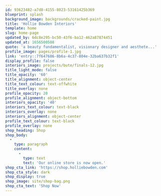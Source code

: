 ```yaml
---
id: 93623482-a7d8-4155-8023-53161425b369
blueprint: splash
background_image: backgrounds/cracked-paint.jpg
title: 'Hollie Bowden Interiors'
template: home
slug: home-page
updated_by: 6dc8e295-bc50-43f6-ba12-462a87874451
updated_at: 1656500588
quote: 'a beauty fundamentalist, visionary designer and aesthete...'
profile_image: pages/profile-1.jpg
link: 'entry::7f647686-8b6a-4c37-804e-32ba637b32f1'
display_profile: false
interiors_image: projects/bute/finals-12.jpg
title_light_mode: false
title_opacity: '60'
title_alignment: object-center
title_text_colour: text-offwhite
title_overlay: none
profile_opacity: 20
profile_alignment: object-bottom
interiors_opacity: '40'
interiors_text_colour: text-black
interiors_overlay: none
interiors_alignment: object-center
profile_text_colour: text-black
profile_overlay: none
shop_heading: Shop
shop_body:
  -
    type: paragraph
    content:
      -
        type: text
        text: 'Our online store is now open.'
shop_cta_link: 'https://shop.holliebowden.com'
shop_cta_style: dark
shop_display: true
shop_image: site/shop-bag.png
shop_cta_text: 'Shop Now'
---
```

